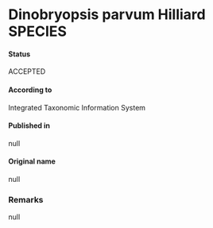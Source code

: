 Dinobryopsis parvum Hilliard SPECIES
=======

#### Status
ACCEPTED

#### According to
Integrated Taxonomic Information System

#### Published in
null

#### Original name
null

### Remarks
null